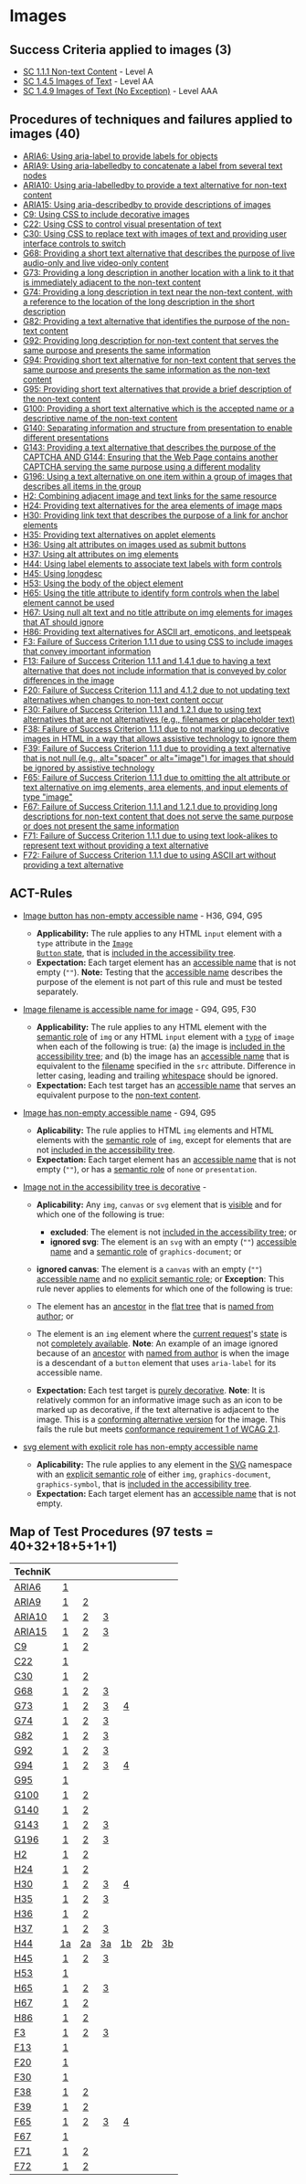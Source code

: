 # Images

## Success Criteria applied to images (3)

- [SC 1.1.1 Non-text Content](sc111.md) - Level A
- [SC 1.4.5 Images of Text](sc145.md) - Level AA
- [SC 1.4.9 Images of Text (No Exception)](sc149.md) - Level AAA

## Procedures of techniques and failures applied to images (40)

- [ARIA6: Using aria-label to provide labels for objects](aria6.md)
- [ARIA9: Using aria-labelledby to concatenate a label from several text nodes](aria9.md)
- [ARIA10: Using aria-labelledby to provide a text alternative for non-text content](aria10.md)
- [ARIA15: Using aria-describedby to provide descriptions of images](aria15.md)
- [C9: Using CSS to include decorative images](c9.md[)
- [C22: Using CSS to control visual presentation of text](c22.md)
- [C30: Using CSS to replace text with images of text and providing user interface controls to switch](c30.md)
- [G68: Providing a short text alternative that describes the purpose of live audio-only and live video-only content](g68.md)
- [G73: Providing a long description in another location with a link to it that is immediately adjacent to the non-text content](g73.md)
- [G74: Providing a long description in text near the non-text content, with a reference to the location of the long description in the short description](g74.md)
- [G82: Providing a text alternative that identifies the purpose of the non-text content](g82.md)
- [G92: Providing long description for non-text content that serves the same purpose and presents the same information](g92.md)
- [G94: Providing short text alternative for non-text content that serves the same purpose and presents the same information as the non-text content](g94.md)
- [G95: Providing short text alternatives that provide a brief description of the non-text content](g95.md)
- [G100: Providing a short text alternative which is the accepted name or a descriptive name of the non-text content](g100.md)
- [G140: Separating information and structure from presentation to enable different presentations](g140.md)
- [G143: Providing a text alternative that describes the purpose of the CAPTCHA AND G144: Ensuring that the Web Page contains another CAPTCHA serving the same purpose using a different modality](g143.md)
- [G196: Using a text alternative on one item within a group of images that describes all items in the group](g196.md)
- [H2: Combining adjacent image and text links for the same resource](h2.md)
- [H24: Providing text alternatives for the area elements of image maps](h24.md)
- [H30: Providing link text that describes the purpose of a link for anchor elements](h30.md)
- [H35: Providing text alternatives on applet elements](h35.md)
- [H36: Using alt attributes on images used as submit buttons](h36.md)
- [H37: Using alt attributes on img elements](h37.md)
- [H44: Using label elements to associate text labels with form controls](h44.md)
- [H45: Using longdesc](h45.md)
- [H53: Using the body of the object element](h53.md)
- [H65: Using the title attribute to identify form controls when the label element cannot be used](h65.md)
- [H67: Using null alt text and no title attribute on img elements for images that AT should ignore](h67.md)
- [H86: Providing text alternatives for ASCII art, emoticons, and leetspeak](h86.md)
- [F3: Failure of Success Criterion 1.1.1 due to using CSS to include images that convey important information](f3.md)
- [F13: Failure of Success Criterion 1.1.1 and 1.4.1 due to having a text alternative that does not include information that is conveyed by color differences in the image](f13.md)
- [F20: Failure of Success Criterion 1.1.1 and 4.1.2 due to not updating text alternatives when changes to non-text content occur](f20.md)
- [F30: Failure of Success Criterion 1.1.1 and 1.2.1 due to using text alternatives that are not alternatives (e.g., filenames or placeholder text)](f30.md)
- [F38: Failure of Success Criterion 1.1.1 due to not marking up decorative images in HTML in a way that allows assistive technology to ignore them](f38.md)
- [F39: Failure of Success Criterion 1.1.1 due to providing a text alternative that is not null (e.g., alt="spacer" or alt="image") for images that should be ignored by assistive technology](f39.md)
- [F65: Failure of Success Criterion 1.1.1 due to omitting the alt attribute or text alternative on img elements, area elements, and input elements of type "image"](f65.md)
- [F67: Failure of Success Criterion 1.1.1 and 1.2.1 due to providing long descriptions for non-text content that does not serve the same purpose or does not present the same information](f67.md)
- [F71: Failure of Success Criterion 1.1.1 due to using text look-alikes to represent text without providing a text alternative](f71.md)
- [F72: Failure of Success Criterion 1.1.1 due to using ASCII art without providing a text alternative](f72.md)

## ACT-Rules

- [Image button has non-empty accessible name](https://act-rules.github.io/rules/59796f) - H36, G94, G95
  - **Applicability:** The rule applies to any HTML <code>input</code> element with a <code>type</code> attribute in the <a href="https://html.spec.whatwg.org/#image-button-state-(type=image)"><code>Image Button</code> state</a>, that is <a href="https://act-rules.github.io/rules/59796f#included-in-the-accessibility-tree" title="Definition of included in the accessibility tree">included in the accessibility tree</a>.
  - **Expectation:** Each target element has an <a href="#accessible-name" title="Definition of accessible name">accessible name</a> that is not empty (<code>""</code>). <strong>Note:</strong> Testing that the <a href="#accessible-name" title="Definition of accessible name">accessible name</a> describes the purpose of the element is not part of this rule and must be tested separately.
- [Image filename is accessible name for image](https://act-rules.github.io/rules/9eb3f6) - G94, G95, F30
  - **Applicability:** The rule applies to any HTML element with the <a href="https://act-rules.github.io/rules/9eb3f6#semantic-role" title="Definition of semantic role">semantic role</a> of <code>img</code> or any HTML <code>input</code> element with a <a href="https://html.spec.whatwg.org/#states-of-the-type-attribute"><code>type</code></a> of <code>image</code> when each of the following is true: (a) the image is <a href="https://act-rules.github.io/rules/9eb3f6#included-in-the-accessibility-tree" title="Definition of included in the accessibility tree">included in the accessibility tree</a>; and (b) the image has an <a href="https://act-rules.github.io/rules/9eb3f6#accessible-name" title="Definition of accessible name">accessible name</a> that is equivalent to the <a href="https://act-rules.github.io/rules/9eb3f6#filename" title="Definition of filename">filename</a> specified in the <code>src</code> attribute. Difference in letter casing, leading and trailing <a href="https://act-rules.github.io/rules/9eb3f6#whitespace" title="Definition of whitespace">whitespace</a> should be ignored.
  - **Expectation:** Each test target has an <a href="#accessible-name" title="Definition of accessible name">accessible name</a> that serves an equivalent purpose to the <a href="https://www.w3.org/TR/WCAG21/#dfn-non-text-content">non-text content</a>.
- [Image has non-empty accessible name](https://act-rules.github.io/rules/23a2a8) - G94, G95
  - **Aplicability:** The rule applies to HTML <code class="language-text">img</code> elements and HTML elements with the <a href="https://act-rules.github.io/rules/23a2a8#semantic-role" title="Definition of semantic role">semantic role</a> of <code class="language-text">img</code>, except for elements that are not <a href="https://act-rules.github.io/rules/23a2a8#included-in-the-accessibility-tree" title="Definition of included in the accessibility tree">included in the accessibility tree</a>.
  - **Expectation:** Each target element has an <a href="https://act-rules.github.io/rules/23a2a8#accessible-name" title="Definition of accessible name">accessible name</a> that is not empty (<code class="language-text">""</code>), or has a <a href="https://act-rules.github.io/rules/23a2a8#semantic-role" title="Definition of semantic role">semantic role</a> of <code class="language-text">none</code> or <code class="language-text">presentation</code>.
- [Image not in the accessibility tree is decorative](https://act-rules.github.io/rules/e88epe) - 
  - **Aplicability:** Any <code class="language-text">img</code>, <code class="language-text">canvas</code> or <code class="language-text">svg</code> element that is <a href="https://act-rules.github.io/rules/23a2a8#visible" title="Definition of Visible">visible</a> and for which one of the following is true:
    - <strong>excluded</strong>: The element is not <a href="https://act-rules.github.io/rules/23a2a8#included-in-the-accessibility-tree" title="Definition of Included in the accessibility tree">included in the accessibility tree</a>; or
    - <strong>ignored svg</strong>: The element is an <code class="language-text">svg</code> with an empty (<code class="language-text">""</code>) <a href="https://act-rules.github.io/rules/23a2a8#accessible-name" title="Definition of accessible name">accessible name</a> and a <a href="https://act-rules.github.io/rules/23a2a8#semantic-role" title="Definition of Semantic Role">semantic role</a> of <code class="language-text">graphics-document</code>; or
   - <strong>ignored canvas</strong>: The element is a <code class="language-text">canvas</code> with an empty (<code class="language-text">""</code>) <a href="https://act-rules.github.io/rules/23a2a8#accessible-name" title="Definition of accessible name">accessible name</a> and no <a href="https://act-rules.github.io/rules/23a2a8#explicit-role" title="Definition of Explicit semantic role">explicit semantic role</a>; or
   <strong>Exception</strong>: This rule never applies to elements for which one of the following is true:
   - The element has an <a href="https://dom.spec.whatwg.org/#concept-tree-ancestor" title="DOM definition of ancestor, 2020/03/06">ancestor</a> in the <a href="https://drafts.csswg.org/css-scoping/#flat-tree" title="CSS Scoping definition of Flat tree, working draft">flat tree</a> that is <a href="https://www.w3.org/TR/wai-aria-1.1/#namecalculation" title="WAI-ARIA definition of Named from author">named from author</a>; or
   - The element is an <code class="language-text">img</code> element where the <a href="https://html.spec.whatwg.org/#current-request" title="HTML definition of Current request, 2020/03/06">current request</a>'s <a href="https://html.spec.whatwg.org/#img-req-state" title="HTML definition of Image request state, 2020/03/06">state</a> is not <a href="https://html.spec.whatwg.org/#img-all" title="HTML definition of Completely available, 2020/03/06">completely available</a>.
   <strong>Note</strong>: An example of an image ignored because of an <a href="https://dom.spec.whatwg.org/#concept-tree-ancestor" title="DOM definition of ancestor, 2020/03/06">ancestor</a> with <a href="https://www.w3.org/TR/wai-aria-1.1/#namecalculation" title="WAI-ARIA definition of Named from author">named from author</a> is when the image is a descendant of a <code class="language-text">button</code> element that uses <code class="language-text">aria-label</code> for its accessible name.
   
  - **Expectation:** Each test target is <a href="https://www.w3.org/TR/WCAG21/#dfn-pure-decoration" title="WCAG definition of Pure decoration">purely decorative</a>. <strong>Note</strong>: It is relatively common for an informative image such as an icon to be marked up as decorative, if the text alternative is adjacent to the image. This is a <a href="https://www.w3.org/TR/WCAG21/#dfn-conforming-alternate-version" title="WCAG definition of Conforming alternative version">conforming alternative version</a> for the image. This fails the rule but meets <a href="https://www.w3.org/TR/WCAG21/#cc1">conformance requirement 1 of WCAG 2.1</a>.

- [svg element with explicit role has non-empty accessible name](https://act-rules.github.io/rules/7d6734)
  - **Aplicability:** The rule applies to any element in the <a href="https://www.w3.org/2000/svg">SVG</a> namespace with an <a href="https://act-rules.github.io/rules/7d6734#explicit-role" title="Definition of explicit role">explicit semantic role</a> of either <code class="language-text">img</code>, <code class="language-text">graphics-document</code>, <code class="language-text">graphics-symbol</code>, that is <a href="https://act-rules.github.io/rules/7d6734#included-in-the-accessibility-tree" title="Definition of Included in the accessibility tree">included in the accessibility tree</a>.
  - **Expectation:** Each target element has an <a href="https://act-rules.github.io/rules/7d6734#accessible-name" title="Definition of accessible name">accessible name</a> that is not empty.

## Map of Test Procedures (97 tests = 40+32+18+5+1+1)

| TechniK |     |     |     |     |     |     |
| ------- | :-: | :-: | :-: | :-: | :-: | :-: |
| [ARIA6](aria6.md) | [1](aria6.md#n1 "ARIA6") ||||||
| [ARIA9](aria9.md) | [1](aria9.md#n1 "ARIA9") | [2](aria9.md#n2 "ARIA9") |||||
| [ARIA10](aria10.md) | [1](aria10.md#n1 "ARIA10") | [2](aria10.md#n2 "ARIA10") | [3](aria10.md#n3 "ARIA10") ||||
| [ARIA15](aria15.md) | [1](aria15.md#n1 "ARIA15") | [2](aria15.md#n2 "ARIA15") | [3](aria15.md#n3 "ARIA15") ||||
| [C9](c9.md) | [1](c9.md#n1 "C9") | [2](c9.md#n2 "C9") |||||
| [C22](c22.md) | [1](c22.md#n1 "C22") ||||||
| [C30](c30.md) | [1](c30.md#n1 "C30") | [2](c30.md#n2 "C30") |||||
| [G68](g68.md) | [1](g68.md#n1 "G68") | [2](g68.md#n2 "G68") | [3](g68.md#n3 "G68") ||||
| [G73](g73.md) | [1](g73.md#n1 "G73") | [2](g73.md#n2 "G73") | [3](g73.md#n3 "G73") | [4](g73.md#n4 "G73") |||
| [G74](g74.md) | [1](g74.md#n1 "G74") | [2](g74.md#n2 "G74") | [3](g74.md#n3 "G74") ||||
| [G82](g82.md) | [1](g82.md#n1 "G82") | [2](g82.md#n2 "G82") | [3](g82.md#n3 "G82") ||||
| [G92](g92.md) | [1](g92.md#n1 "G92") | [2](g92.md#n2 "G92") | [3](g92.md#n3 "G92") ||||
| [G94](g94.md) | [1](g94.md#n1 "G94") | [2](g94.md#n2 "G94") | [3](g94.md#n3 "G94") | [4](g94.md#n4 "G94") |||
| [G95](g95.md) | [1](g95.md#n1 "G95") ||||||
| [G100](g100.md) | [1](g100.md#n1 "G100") | [2](g100.md#n2 "G100") |||||
| [G140](g140.md) | [1](g140.md#n1 "G140") | [2](g140.md#n2 "G140") |||||
| [G143](g143.md) | [1](g143.md#n1 "G143") | [2](g143.md#n2 "G143") | [3](g143.md#n3 "G143") ||||
| [G196](g196.md) | [1](g196.md#n1 "G196") | [2](g196.md#n2 "G196") | [3](g196.md#n3 "G196") ||||
| [H2](h2.md) | [1](h2.md#n1 "H2") | [2](h2.md#n2 "H2") |||||
| [H24](h24.md) | [1](h24.md#n1 "H24") | [2](h24.md#n2 "H24") |||||
| [H30](h30.md) | [1](h30.md#n1 "H30") | [2](h30.md#n2 "H30") | [3](h30.md#n3 "H30") | [4](h30.md#n4 "H30") |||
| [H35](h35.md) | [1](h35.md#n1 "H35") | [2](h35.md#n2 "H35") | [3](h35.md#n3 "H35") ||||
| [H36](h36.md) | [1](h36.md#n1 "H36") | [2](h36.md#n2 "H36") |||||
| [H37](h37.md) | [1](h37.md#n1 "H37") | [2](h37.md#n2 "H37") | [3](h37.md#n3 "H37") ||||
| [H44](h44.md) | [1a](h44.md#n1a "H44") | [2a](h44.md#n2a "H44") | [3a](h44.md#n3a "H44") | [1b](h44.md#n1b "H44") | [2b](h44.md#n2b "H44") | [3b](h44.md#n3b "H44") |
| [H45](h45.md) | [1](h45.md#n1 "H45") | [2](h45.md#n2 "H45") | [3](h45.md#n3 "H45") ||||
| [H53](h53.md) | [1](h53.md#n1 "H53") ||||||
| [H65](h65.md) | [1](h65.md#n1 "H65") | [2](h65.md#n2 "H65") | [3](h65.md#n3 "H65") ||||
| [H67](h67.md) | [1](h67.md#n1 "H67") | [2](h67.md#n2 "H67") |||||
| [H86](h86.md) | [1](h86.md#n1 "H86") | [2](h86.md#n2 "H86") |||||
| [F3](f3.md) | [1](f3.md#n1 "F3") | [2](f3.md#n2 "F3") | [3](f3.md#n3 "F3") ||||
| [F13](f13.md) | [1](f13.md#n1 "F13") ||||||
| [F20](f20.md) | [1](f20.md#n1 "F20") ||||||
| [F30](f30.md) | [1](f30.md#n1 "F30") ||||||
| [F38](f38.md) | [1](f38.md#n1 "F38") | [2](f38.md#n2 "F38") |||||
| [F39](f39.md) | [1](f39.md#n1 "F39") | [2](f39.md#n2 "F39") |||||
| [F65](f65.md) | [1](f65.md#n1 "F65") | [2](f65.md#n2 "F65") | [3](f65.md#n3 "F65") | [4](f65.md#n4 "F65") |||
| [F67](f67.md) | [1](f67.md#n1 "F67") ||||||
| [F71](f71.md) | [1](f71.md#n1 "F71") | [2](f71.md#n2 "F71") |||||
| [F72](f72.md) | [1](f72.md#n1 "F72") | [2](f72.md#n2 "F72") |||||

